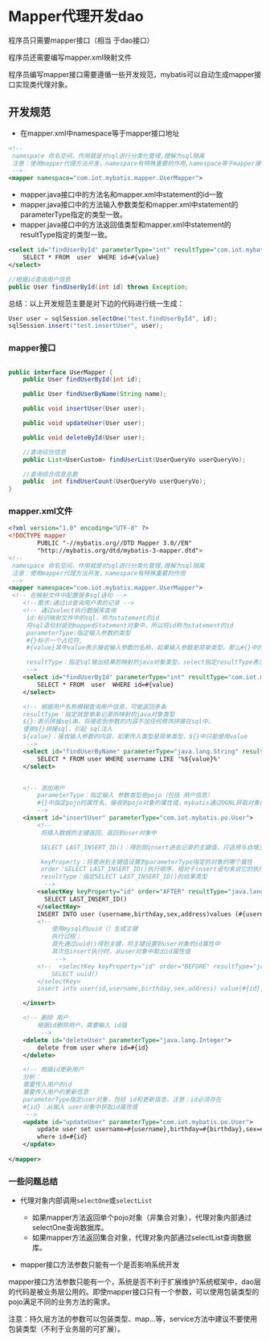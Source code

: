 # Mapper代理开发dao

程序员只需要mapper接口（相当 于dao接口）

程序员还需要编写mapper.xml映射文件

程序员编写mapper接口需要遵循一些开发规范，mybatis可以自动生成mapper接口实现类代理对象。

## 开发规范

- 在mapper.xml中namespace等于mapper接口地址

```xml
<!--
 namespace 命名空间，作用就是对sql进行分类化管理,理解为sql隔离
 注意：使用mapper代理方法开发，namespace有特殊重要的作用,namespace等于mapper接口地址
 -->
<mapper namespace="com.iot.mybatis.mapper.UserMapper">
```

- mapper.java接口中的方法名和mapper.xml中statement的id一致
- mapper.java接口中的方法输入参数类型和mapper.xml中statement的parameterType指定的类型一致。
- mapper.java接口中的方法返回值类型和mapper.xml中statement的resultType指定的类型一致。

```xml
<select id="findUserById" parameterType="int" resultType="com.iot.mybatis.po.User">
    SELECT * FROM  user  WHERE id=#{value}
</select>
```

```java
//根据id查询用户信息
public User findUserById(int id) throws Exception;
```

总结：以上开发规范主要是对下边的代码进行统一生成：

```java
User user = sqlSession.selectOne("test.findUserById", id);
sqlSession.insert("test.insertUser", user);
```

### mapper接口

```java

public interface UserMapper {
    public User findUserById(int id);

    public User findUserByName(String name);

    public void insertUser(User user);

    public void updateUser(User user);

    public void deleteById(User user);

    //查询综合信息
    public List<UserCustom> findUserList(UserQueryVo userQueryVo);

    //查询综合信息总数
    public  int findUserCount(UserQueryVo userQueryVo);
}
```

### mapper.xml文件

```xml
<?xml version="1.0" encoding="UTF-8" ?>
<!DOCTYPE mapper
        PUBLIC "-//mybatis.org//DTD Mapper 3.0//EN"
        "http://mybatis.org/dtd/mybatis-3-mapper.dtd">
<!--
 namespace 命名空间，作用就是对sql进行分类化管理,理解为sql隔离
 注意：使用mapper代理方法开发，namespace有特殊重要的作用
 -->
<mapper namespace="com.iot.mybatis.mapper.UserMapper">
 <!-- 在映射文件中配置很多sql语句 -->
    <!--需求:通过id查询用户表的记录 -->
    <!-- 通过select执行数据库查询
     id:标识映射文件中的sql，称为statement的id
     将sql语句封装到mappedStatement对象中，所以将id称为statement的id
     parameterType:指定输入参数的类型
     #{}标示一个占位符,
     #{value}其中value表示接收输入参数的名称，如果输入参数是简单类型，那么#{}中的值可以任意。

     resultType：指定sql输出结果的映射的java对象类型，select指定resultType表示将单条记录映射成java对象
     -->
    <select id="findUserById" parameterType="int" resultType="com.iot.mybatis.po.User">
        SELECT * FROM  user  WHERE id=#{value}
    </select>

    <!-- 根据用户名称模糊查询用户信息，可能返回多条
	resultType：指定就是单条记录所映射的java对象类型
	${}:表示拼接sql串，将接收到参数的内容不加任何修饰拼接在sql中。
	使用${}拼接sql，引起 sql注入
	${value}：接收输入参数的内容，如果传入类型是简单类型，${}中只能使用value
	 -->
    <select id="findUserByName" parameterType="java.lang.String" resultType="com.iot.mybatis.po.User">
        SELECT * FROM user WHERE username LIKE '%${value}%'
    </select>


    <!-- 添加用户
        parameterType：指定输入 参数类型是pojo（包括 用户信息）
        #{}中指定pojo的属性名，接收到pojo对象的属性值，mybatis通过OGNL获取对象的属性值
        -->
    <insert id="insertUser" parameterType="com.iot.mybatis.po.User">
        <!--
         将插入数据的主键返回，返回到user对象中

         SELECT LAST_INSERT_ID()：得到刚insert进去记录的主键值，只适用与自增主键

         keyProperty：将查询到主键值设置到parameterType指定的对象的哪个属性
         order：SELECT LAST_INSERT_ID()执行顺序，相对于insert语句来说它的执行顺序
         resultType：指定SELECT LAST_INSERT_ID()的结果类型
          -->
        <selectKey keyProperty="id" order="AFTER" resultType="java.lang.Integer">
          SELECT LAST_INSERT_ID()
        </selectKey>
        INSERT INTO user (username,birthday,sex,address)values (#{username},#{birthday},#{sex},#{address})
        <!--
            使用mysql的uuid（）生成主键
            执行过程：
            首先通过uuid()得到主键，将主键设置到user对象的id属性中
            其次在insert执行时，从user对象中取出id属性值
             -->
        <!--  <selectKey keyProperty="id" order="BEFORE" resultType="java.lang.String">
            SELECT uuid()
        </selectKey>
        insert into user(id,username,birthday,sex,address) value(#{id},#{username},#{birthday},#{sex},#{address}) -->

    </insert>

    <!-- 删除 用户
        根据id删除用户，需要输入 id值
         -->
    <delete id="deleteUser" parameterType="java.lang.Integer">
        delete from user where id=#{id}
    </delete>

    <!-- 根据id更新用户
    分析：
    需要传入用户的id
    需要传入用户的更新信息
    parameterType指定user对象，包括 id和更新信息，注意：id必须存在
    #{id}：从输入 user对象中获取id属性值
     -->
    <update id="updateUser" parameterType="com.iot.mybatis.po.User">
        update user set username=#{username},birthday=#{birthday},sex=#{sex},address=#{address}
        where id=#{id}
    </update>
    
</mapper>
```

### 一些问题总结

- 代理对象内部调用`selectOne`或`selectList`
  - 如果mapper方法返回单个pojo对象（非集合对象），代理对象内部通过selectOne查询数据库。
  - 如果mapper方法返回集合对象，代理对象内部通过selectList查询数据库。

- mapper接口方法参数只能有一个是否影响系统开发

mapper接口方法参数只能有一个，系统是否不利于扩展维护?系统框架中，dao层的代码是被业务层公用的。即使mapper接口只有一个参数，可以使用包装类型的pojo满足不同的业务方法的需求。

注意：持久层方法的参数可以包装类型、map...等，service方法中建议不要使用包装类型（不利于业务层的可扩展）。

